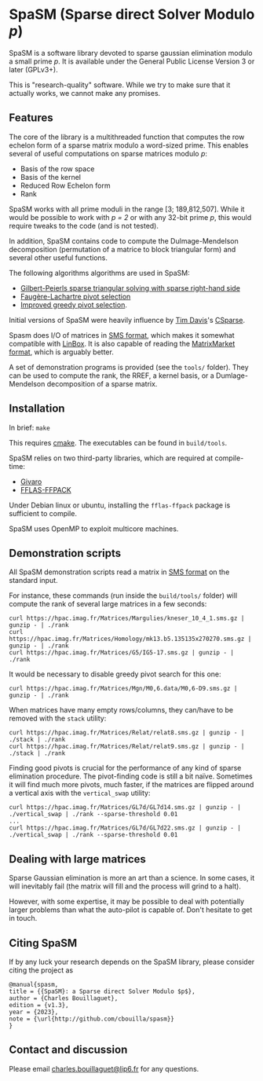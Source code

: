SpaSM (Sparse direct Solver Modulo _p_)
=======================================

SpaSM is a software library devoted to sparse gaussian elimination modulo a small prime _p_. 
It is available under the General Public License Version 3 or later (GPLv3+).

This is "research-quality" software. While we try to make sure that it actually works, we cannot make any promises.

Features
--------

The core of the library is a multithreaded function that computes the row echelon form of a sparse matrix modulo a word-sized prime. 
This enables several of useful computations on sparse matrices modulo _p_:
  * Basis of the row space
  * Basis of the kernel
  * Reduced Row Echelon form
  * Rank

SpaSM works with all prime moduli in the range [3; 189,812,507].  While it would be possible to work with _p = 2_ or with any 32-bit prime _p_, this would require tweaks to the code (and is not tested). 

In addition, SpaSM contains code to compute the Dulmage-Mendelson decomposition (permutation of a matrice to block triangular form) and several other useful functions.

The following algorithms algorithms are used in SpaSM:
  * [Gilbert-Peierls sparse triangular solving with sparse right-hand side](https://doi.org/10.1137/0909058)
  * [Faugère-Lachartre pivot selection](http://www-almasty.lip6.fr/~bouillaguet/pub/CASC16.pdf)
  * [Improved greedy pivot selection](http://www-almasty.lip6.fr/~bouillaguet/pub/PASCO17.pdf).

Initial versions of SpaSM were heavily influence by
[Tim Davis](http://faculty.cse.tamu.edu/davis/)'s [CSparse](http://faculty.cse.tamu.edu/davis/publications_files/CSparse.zip). 

Spasm does I/O of matrices in [SMS format](http://hpac.imag.fr/), which makes it 
somewhat compatible with [LinBox](http://linalg.org/).  It is also capable of reading the [MatrixMarket format](https://math.nist.gov/MatrixMarket/), which is arguably better.

A set of demonstration programs is provided (see the `tools/` folder). They can be used to compute the rank, the RREF, a kernel basis, or a Dumlage-Mendelson decomposition of a sparse matrix.


Installation
------------

In brief:
```make```

This requires [cmake](https://cmake.org). The executables can be found in `build/tools`.

SpaSM relies on two third-party libraries, which are required at compile-time:
  * [Givaro](https://github.com/linbox-team/givaro)
  * [FFLAS-FFPACK](https://github.com/linbox-team/fflas-ffpack)
  
Under Debian linux or ubuntu, installing the `fflas-ffpack` package is sufficient to compile.

SpaSM uses OpenMP to exploit multicore machines.

Demonstration scripts
---------------------

All SpaSM demonstration scripts read a matrix in [SMS format](http://hpac.imag.fr/) on the standard input.

For instance, these commands (run inside the `build/tools/` folder) will compute the rank of several large matrices in a few seconds:
```
curl https://hpac.imag.fr/Matrices/Margulies/kneser_10_4_1.sms.gz | gunzip - | ./rank
curl https://hpac.imag.fr/Matrices/Homology/mk13.b5.135135x270270.sms.gz | gunzip - | ./rank
curl https://hpac.imag.fr/Matrices/G5/IG5-17.sms.gz | gunzip - | ./rank
```

It would be necessary to disable greedy pivot search for this one:
```
curl https://hpac.imag.fr/Matrices/Mgn/M0,6.data/M0,6-D9.sms.gz | gunzip - | ./rank
```

When matrices have many empty rows/columns, they can/have to be removed with the `stack` utility:
```
curl https://hpac.imag.fr/Matrices/Relat/relat8.sms.gz | gunzip - | ./stack | ./rank
curl https://hpac.imag.fr/Matrices/Relat/relat9.sms.gz | gunzip - | ./stack | ./rank
```

Finding good pivots is crucial for the performance of any kind of sparse elimination procedure. The pivot-finding code is still a bit naïve. Sometimes it will find much more pivots, much faster, if the matrices are flipped around a vertical axis with the `vertical_swap` utility:
```
curl https://hpac.imag.fr/Matrices/GL7d/GL7d14.sms.gz | gunzip - | ./vertical_swap | ./rank --sparse-threshold 0.01
...
curl https://hpac.imag.fr/Matrices/GL7d/GL7d22.sms.gz | gunzip - | ./vertical_swap | ./rank --sparse-threshold 0.01
```

Dealing with large matrices
---------------------------

Sparse Gaussian elimination is more an art than a science.  In some cases, it will inevitably fail (the matrix will fill and the process will grind to a halt). 

However, with some expertise, it may be possible to deal with potentially larger problems than what the auto-pilot is capable of. Don't hesitate to get in touch.

Citing SpaSM
------------

If by any luck your research depends on the SpaSM library, please consider citing the project as

```
@manual{spasm,
title = {{SpaSM}: a Sparse direct Solver Modulo $p$},
author = {Charles Bouillaguet},
edition = {v1.3},
year = {2023},
note = {\url{http://github.com/cbouilla/spasm}}
}
```

Contact and discussion
----------------------

Please email <charles.bouillaguet@lip6.fr> for any questions.